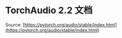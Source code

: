 # TorchAudio 2.2 文档

Source: [https://pytorch.org/audio/stable/index.html](https://pytorch.org/audio/stable/index.html)
